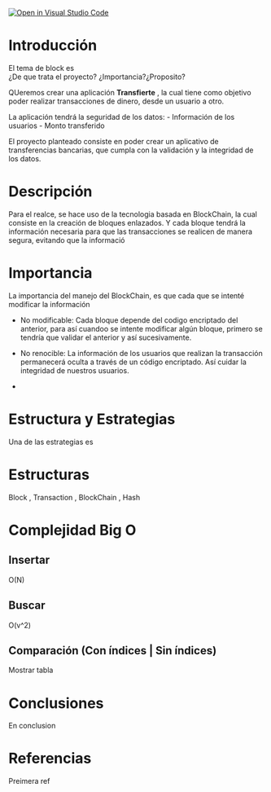 [![Open in Visual Studio Code](https://classroom.github.com/assets/open-in-vscode-c66648af7eb3fe8bc4f294546bfd86ef473780cde1dea487d3c4ff354943c9ae.svg)](https://classroom.github.com/online_ide?assignment_repo_id=8855166&assignment_repo_type=AssignmentRepo)


# Introducción  
El tema de block es  
¿De que trata el proyecto?
¿Importancia?¿Proposito?

QUeremos crear una aplicación **Transfierte** , la cual tiene como objetivo poder realizar transacciones de dinero, desde un usuario a otro.

La aplicación tendrá la seguridad de los datos:
    - Información de los usuarios
    - Monto transferido



El proyecto planteado consiste en poder crear un aplicativo de transferencias bancarias, que cumpla con la validación y la integridad de los datos.


# Descripción  
Para el realce, se hace uso de la tecnologia basada en BlockChain, la cual consiste en la creación de bloques enlazados. Y cada bloque tendrá la información necesaria para que las transacciones se realicen de manera segura, evitando que la informació

# Importancia  
La importancia del manejo del BlockChain, es que cada que se intenté modificar la información 

 - No modificable: Cada bloque depende del codigo encriptado del anterior, para así cuandoo se intente modificar algún bloque, primero se tendría que validar el anterior y así sucesivamente.
 
 - No renocible: La información de los usuarios que realizan la transacción permanecerá oculta a través de un código encriptado. Así cuidar la integridad de nuestros usuarios.

 - 

# Estructura y Estrategias  
Una de las estrategias es  

# Estructuras  

Block , Transaction , BlockChain , Hash


# Complejidad Big O  

## Insertar  
O(N)  

## Buscar  
O(v^2)  

## Comparación (Con índices | Sin índices)  
Mostrar tabla  

# Conclusiones  
En conclusion  

# Referencias  
Preimera ref  

